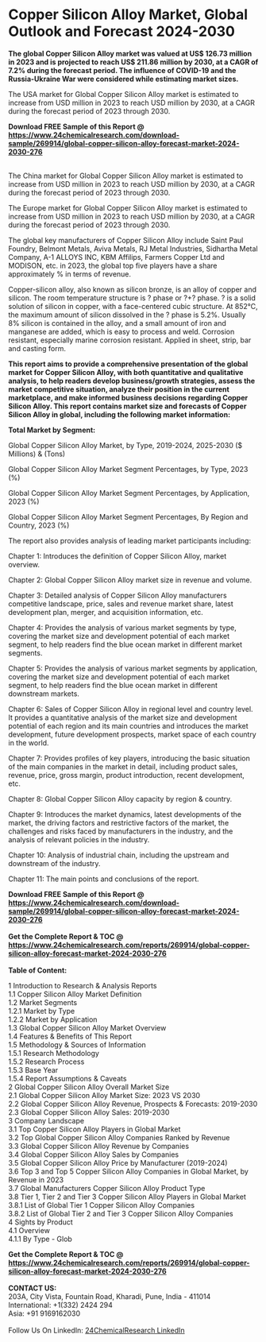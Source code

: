 <h1>Copper Silicon Alloy Market, Global Outlook and Forecast 2024-2030</h1><p><strong>The global Copper Silicon Alloy market was valued at US$ 126.73 million in 2023 and is projected to reach US$ 211.86 million by 2030, at a CAGR of 7.2% during the forecast period. The influence of COVID-19 and the Russia-Ukraine War were considered while estimating market sizes.</strong></p><p>
</p><p>The USA market for Global Copper Silicon Alloy market is estimated to increase from USD million in 2023 to reach USD million by 2030, at a CAGR during the forecast period of 2023 through 2030.</p><div><b>Download FREE Sample of this Report @ 
            <a href="https://www.24chemicalresearch.com/download-sample/269914/global-copper-silicon-alloy-forecast-market-2024-2030-276">
            https://www.24chemicalresearch.com/download-sample/269914/global-copper-silicon-alloy-forecast-market-2024-2030-276</a></b></div><br><p>
</p><p>The China market for Global Copper Silicon Alloy market is estimated to increase from USD million in 2023 to reach USD million by 2030, at a CAGR during the forecast period of 2023 through 2030.</p><p>
</p><p>The Europe market for Global Copper Silicon Alloy market is estimated to increase from USD million in 2023 to reach USD million by 2030, at a CAGR during the forecast period of 2023 through 2030.</p><p>
</p><p>The global key manufacturers of Copper Silicon Alloy include Saint Paul Foundry, Belmont Metals, Aviva Metals, RJ Metal Industries, Sidhartha Metal Company, A-1 ALLOYS INC, KBM Affilips, Farmers Copper Ltd and MODISON, etc. in 2023, the global top five players have a share approximately % in terms of revenue.</p><p>
Copper-silicon alloy, also known as silicon bronze, is an alloy of copper and silicon. The room temperature structure is ? phase or ?+? phase. ? is a solid solution of silicon in copper, with a face-centered cubic structure. At 852°C, the maximum amount of silicon dissolved in the ? phase is 5.2%. Usually 8% silicon is contained in the alloy, and a small amount of iron and manganese are added, which is easy to process and weld. Corrosion resistant, especially marine corrosion resistant. Applied in sheet, strip, bar and casting form.</p><p>
<strong>This report aims to provide a comprehensive presentation of the global market for Copper Silicon Alloy, with both quantitative and qualitative analysis, to help readers develop business/growth strategies, assess the market competitive situation, analyze their position in the current marketplace, and make informed business decisions regarding Copper Silicon Alloy. This report contains market size and forecasts of Copper Silicon Alloy in global, including the following market information:</strong></p><p>
</p><p>
<strong>Total Market by Segment:</strong></p><p>
Global Copper Silicon Alloy Market, by Type, 2019-2024, 2025-2030 ($ Millions) &amp; (Tons)</p><p>
Global Copper Silicon Alloy Market Segment Percentages, by Type, 2023 (%)</p><p>
</p><p>
Global Copper Silicon Alloy Market Segment Percentages, by Application, 2023 (%)</p><p>
</p><p>
Global Copper Silicon Alloy Market Segment Percentages, By Region and Country, 2023 (%)</p><p>
</p><p>
The report also provides analysis of leading market participants including:</p><p>
</p><p>
</p><p>
Chapter 1: Introduces the definition of Copper Silicon Alloy, market overview.</p><p>
Chapter 2: Global Copper Silicon Alloy market size in revenue and volume.</p><p>
Chapter 3: Detailed analysis of Copper Silicon Alloy manufacturers competitive landscape, price, sales and revenue market share, latest development plan, merger, and acquisition information, etc.</p><p>
Chapter 4: Provides the analysis of various market segments by type, covering the market size and development potential of each market segment, to help readers find the blue ocean market in different market segments.</p><p>
Chapter 5: Provides the analysis of various market segments by application, covering the market size and development potential of each market segment, to help readers find the blue ocean market in different downstream markets.</p><p>
Chapter 6: Sales of Copper Silicon Alloy in regional level and country level. It provides a quantitative analysis of the market size and development potential of each region and its main countries and introduces the market development, future development prospects, market space of each country in the world.</p><p>
Chapter 7: Provides profiles of key players, introducing the basic situation of the main companies in the market in detail, including product sales, revenue, price, gross margin, product introduction, recent development, etc.</p><p>
Chapter 8: Global Copper Silicon Alloy capacity by region &amp; country.</p><p>
Chapter 9: Introduces the market dynamics, latest developments of the market, the driving factors and restrictive factors of the market, the challenges and risks faced by manufacturers in the industry, and the analysis of relevant policies in the industry.</p><p>
Chapter 10: Analysis of industrial chain, including the upstream and downstream of the industry.</p><p>
Chapter 11: The main points and conclusions of the report.</p><div><b>Download FREE Sample of this Report @ 
            <a href="https://www.24chemicalresearch.com/download-sample/269914/global-copper-silicon-alloy-forecast-market-2024-2030-276">
            https://www.24chemicalresearch.com/download-sample/269914/global-copper-silicon-alloy-forecast-market-2024-2030-276</a></b></div><br><div><b>Get the Complete Report & TOC @ 
            <a href="https://www.24chemicalresearch.com/reports/269914/global-copper-silicon-alloy-forecast-market-2024-2030-276">
            https://www.24chemicalresearch.com/reports/269914/global-copper-silicon-alloy-forecast-market-2024-2030-276</a></b></div><br>
            <b>Table of Content:</b><p>1 Introduction to Research & Analysis Reports<br />
    1.1 Copper Silicon Alloy Market Definition<br />
    1.2 Market Segments<br />
        1.2.1 Market by Type<br />
        1.2.2 Market by Application<br />
    1.3 Global Copper Silicon Alloy Market Overview<br />
    1.4 Features & Benefits of This Report<br />
    1.5 Methodology & Sources of Information<br />
        1.5.1 Research Methodology<br />
        1.5.2 Research Process<br />
        1.5.3 Base Year<br />
        1.5.4 Report Assumptions & Caveats<br />
2 Global Copper Silicon Alloy Overall Market Size<br />
    2.1 Global Copper Silicon Alloy Market Size: 2023 VS 2030<br />
    2.2 Global Copper Silicon Alloy Revenue, Prospects & Forecasts: 2019-2030<br />
    2.3 Global Copper Silicon Alloy Sales: 2019-2030<br />
3 Company Landscape<br />
    3.1 Top Copper Silicon Alloy Players in Global Market<br />
    3.2 Top Global Copper Silicon Alloy Companies Ranked by Revenue<br />
    3.3 Global Copper Silicon Alloy Revenue by Companies<br />
    3.4 Global Copper Silicon Alloy Sales by Companies<br />
    3.5 Global Copper Silicon Alloy Price by Manufacturer (2019-2024)<br />
    3.6 Top 3 and Top 5 Copper Silicon Alloy Companies in Global Market, by Revenue in 2023<br />
    3.7 Global Manufacturers Copper Silicon Alloy Product Type<br />
    3.8 Tier 1, Tier 2 and Tier 3 Copper Silicon Alloy Players in Global Market<br />
        3.8.1 List of Global Tier 1 Copper Silicon Alloy Companies<br />
        3.8.2 List of Global Tier 2 and Tier 3 Copper Silicon Alloy Companies<br />
4 Sights by Product<br />
    4.1 Overview<br />
        4.1.1 By Type - Glob</p><div><b>Get the Complete Report & TOC @ 
            <a href="https://www.24chemicalresearch.com/reports/269914/global-copper-silicon-alloy-forecast-market-2024-2030-276">
            https://www.24chemicalresearch.com/reports/269914/global-copper-silicon-alloy-forecast-market-2024-2030-276</a></b></div><br><b>CONTACT US:</b><br>
            203A, City Vista, Fountain Road, Kharadi, Pune, India - 411014<br>
            International: +1(332) 2424 294<br>
            Asia: +91 9169162030 <br><br>
            Follow Us On LinkedIn: <a href="https://www.linkedin.com/company/24chemicalresearch/">24ChemicalResearch LinkedIn</a>